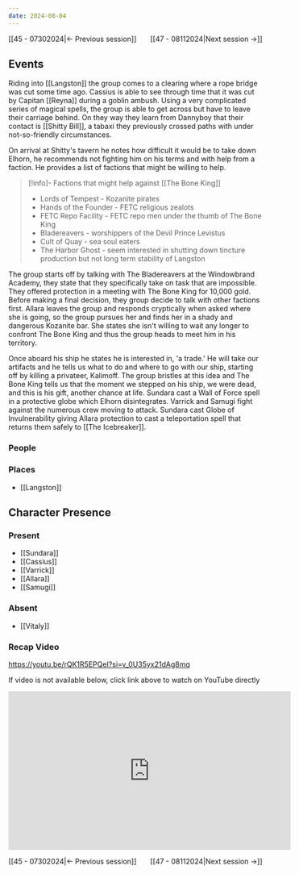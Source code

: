 ```yaml
---
date: 2024-08-04
---
```

[[45 - 07302024|← Previous session]] <span style="float: right;">[[47 - 08112024|Next session →]]</span>

## Events
Riding into [[Langston]] the group comes to a clearing where a rope bridge was cut some time ago. Cassius is able to see through time that it was cut by Capitan [[Reyna]] during a goblin ambush. Using a very complicated series of magical spells, the group is able to get across but have to leave their carriage behind. On they way they learn from Dannyboy that their contact is [[Shitty Bill]], a tabaxi they previously crossed paths with under not-so-friendly circumstances. 

On arrival at Shitty's tavern he notes how difficult it would be to take down Elhorn, he recommends not fighting him on his terms and with help from a faction. He provides a list of factions that might be willing to help.

> [!info]- Factions that might help against [[The Bone King]]  
> - Lords of Tempest - Kozanite pirates
> - Hands of the Founder - FETC religious zealots
> - FETC Repo Facility - FETC repo men under the thumb of The Bone King
> - Bladereavers - worshippers of the Devil Prince Levistus
> - Cult of Quay - sea soul eaters
> - The Harbor Ghost - seem interested in shutting down tincture production but not long term stability of Langston

The group starts off by talking with The Bladereavers at the Windowbrand Academy, they state that they specifically take on task that are impossible. They offered protection in a meeting with The Bone King for 10,000 gold. Before making a final decision, they group decide to talk with other factions first. Allara leaves the group and responds cryptically when asked where she is going, so the group pursues her and finds her in a shady and dangerous Kozanite bar. She states she isn't willing to wait any longer to confront The Bone King and thus the group heads to meet him in his territory. 

Once aboard his ship he states he is interested in, 'a trade.' He will take our artifacts and he tells us what to do and where to go with our ship, starting off by killing a privateer, Kalimoff. The group bristles at this idea and The Bone King tells us that the moment we stepped on his ship, we were dead, and this is his gift, another chance at life. Sundara cast a Wall of Force spell in a protective globe which Elhorn disintegrates. Varrick and Samugi fight against the numerous crew moving to attack. Sundara cast Globe of Invulnerability giving Allara protection to cast a teleportation spell that returns them safely to [[The Icebreaker]].

### People


### Places 
- [[Langston]]

## Character Presence 
### Present
- [[Sundara]] 
- [[Cassius]] 
- [[Varrick]] 
- [[Allara]] 
- [[Samugi]] 

### Absent
- [[Vitaly]] 

### Recap Video
https://youtu.be/rQK1R5EPQeI?si=v_0U35yx21dAg8mq

If video is not available below, click link above to watch on YouTube directly

<iframe width="560" height="315" src="https://www.youtube.com/embed/rQK1R5EPQeI?si=vnzbDfLbAYjIGQiP" title="YouTube video player" frameborder="0" allow="accelerometer; autoplay; clipboard-write; encrypted-media; gyroscope; picture-in-picture; web-share" referrerpolicy="strict-origin-when-cross-origin" allowfullscreen></iframe>

[[45 - 07302024|← Previous session]] <span style="float: right;">[[47 - 08112024|Next session →]]</span>